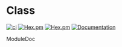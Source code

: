 # Class

[![ci](https://github.com/clszzyh/class/workflows/ci/badge.svg)](https://github.com/clszzyh/class/actions)
[![Hex.pm](https://img.shields.io/hexpm/v/class)](http://hex.pm/packages/class)
[![Hex.pm](https://img.shields.io/hexpm/dt/class)](http://hex.pm/packages/class)
[![Documentation](https://img.shields.io/badge/hexdocs-latest-blue.svg)](https://hexdocs.pm/class/readme.html)


<!-- MDOC -->

ModuleDoc

<!-- MDOC -->
